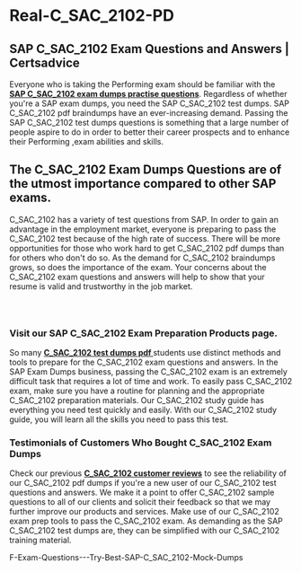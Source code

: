 # Real-C_SAC_2102-PD<h2><strong>SAP C_SAC_2102 Exam Questions and Answers | Certsadvice</strong></h2> <p>Everyone who is taking the Performing exam should be familiar with the <a href="http://www.certsadvice.com/sap/c_sac_2102-practice-questions"><strong>SAP C_SAC_2102 exam dumps practise questions</strong></a>. Regardless of whether you&#39;re a SAP exam dumps, you need the SAP C_SAC_2102 test dumps. SAP C_SAC_2102 pdf braindumps have an ever-increasing demand. Passing the SAP C_SAC_2102 test dumps questions is something that a large number of people aspire to do in order to better their career prospects and to enhance their Performing ,exam abilities and skills.</p> <h2><strong>The C_SAC_2102 Exam Dumps Questions are of the utmost importance compared to other SAP exams.</strong></h2> <p>C_SAC_2102 has a variety of test questions from SAP. In order to gain an advantage in the employment market, everyone is preparing to pass the C_SAC_2102 test because of the high rate of success. There will be more opportunities for those who work hard to get C_SAC_2102 pdf dumps than for others who don&#39;t do so. As the demand for C_SAC_2102 braindumps grows, so does the importance of the exam. Your concerns about the C_SAC_2102 exam questions and answers will help to show that your resume is valid and trustworthy in the job market.</p> <p><a href="http://www.certsadvice.com/sap/c_sac_2102-practice-questions" style="display: block; padding: 1em 0; text-align: center; "><img alt="" src="https://1.bp.blogspot.com/-RUOr8Wn-CRk/YUYAxC8kcHI/AAAAAAAAAnw/F7BbdI3tw8QDj5z8iX0vQAioQzKiUxduwCLcBGAsYHQ/s0/unnamed.jpg" /></a></p> <h3><strong>Visit our SAP C_SAC_2102 Exam Preparation Products page.</strong></h3> <p>So many <a href="http://www.certsadvice.com/sap/c_sac_2102-practice-questions"><strong>C_SAC_2102 test dumps pdf </strong></a>students use distinct methods and tools to prepare for the C_SAC_2102 exam questions and answers. In the SAP Exam Dumps business, passing the C_SAC_2102 exam is an extremely difficult task that requires a lot of time and work. To easily pass C_SAC_2102 exam, make sure you have a routine for planning and the appropriate C_SAC_2102 preparation materials. Our C_SAC_2102 study guide has everything you need test quickly and easily. With our C_SAC_2102 study guide, you will learn all the skills you need to pass this test.</p> <h3><strong>Testimonials of Customers Who Bought C_SAC_2102 Exam Dumps</strong></h3> <p>Check our previous <a href="http://www.certsadvice.com/sap/c_sac_2102-practice-questions"><strong>C_SAC_2102 customer reviews</strong></a> to see the reliability of our C_SAC_2102 pdf dumps if you&#39;re a new user of our C_SAC_2102 test questions and answers. We make it a point to offer C_SAC_2102 sample questions to all of our clients and solicit their feedback so that we may further improve our products and services. Make use of our C_SAC_2102 exam prep tools to pass the C_SAC_2102 exam. As demanding as the SAP C_SAC_2102 test dumps are, they can be simplified with our C_SAC_2102 training material.</p>F-Exam-Questions---Try-Best-SAP-C_SAC_2102-Mock-Dumps
